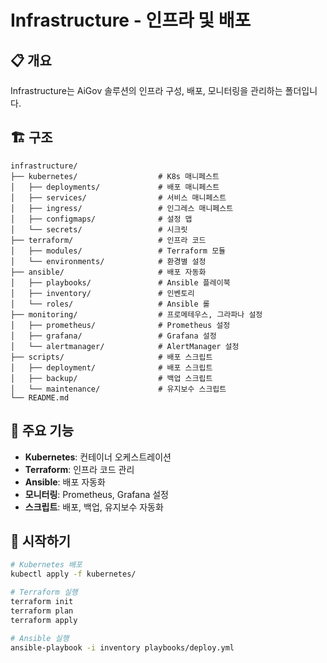 # Infrastructure - 인프라 및 배포

## 📋 개요
Infrastructure는 AiGov 솔루션의 인프라 구성, 배포, 모니터링을 관리하는 폴더입니다.

## 🏗️ 구조
```
infrastructure/
├── kubernetes/                  # K8s 매니페스트
│   ├── deployments/             # 배포 매니페스트
│   ├── services/                # 서비스 매니페스트
│   ├── ingress/                 # 인그레스 매니페스트
│   ├── configmaps/              # 설정 맵
│   └── secrets/                 # 시크릿
├── terraform/                   # 인프라 코드
│   ├── modules/                 # Terraform 모듈
│   └── environments/            # 환경별 설정
├── ansible/                     # 배포 자동화
│   ├── playbooks/               # Ansible 플레이북
│   ├── inventory/               # 인벤토리
│   └── roles/                   # Ansible 롤
├── monitoring/                  # 프로메테우스, 그라파나 설정
│   ├── prometheus/              # Prometheus 설정
│   ├── grafana/                 # Grafana 설정
│   └── alertmanager/            # AlertManager 설정
├── scripts/                     # 배포 스크립트
│   ├── deployment/              # 배포 스크립트
│   ├── backup/                  # 백업 스크립트
│   └── maintenance/             # 유지보수 스크립트
└── README.md
```

## 🎯 주요 기능
- **Kubernetes**: 컨테이너 오케스트레이션
- **Terraform**: 인프라 코드 관리
- **Ansible**: 배포 자동화
- **모니터링**: Prometheus, Grafana 설정
- **스크립트**: 배포, 백업, 유지보수 자동화

## 🚀 시작하기
```bash
# Kubernetes 배포
kubectl apply -f kubernetes/

# Terraform 실행
terraform init
terraform plan
terraform apply

# Ansible 실행
ansible-playbook -i inventory playbooks/deploy.yml
```
